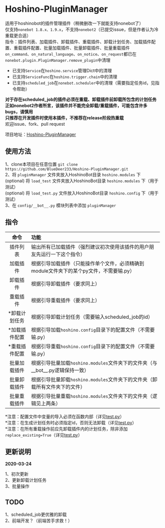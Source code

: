 # Hoshino-PluginManager

适用于hoshinobot的插件管理插件（稍微删改一下就能支持nonebot了）  
仅支持`nonebot 1.8.x、1.9.x`，不支持`nonebot2`（已提交issue，但是作者认为冷重载更合适）  
指令：插件列表、加载插件、卸载插件、重载插件、卸载计划任务、加载插件配置、重载插件配置、批量加载插件、批量卸载插件、批量重载插件  
`on_command`、`on_natural_language`、`on_notice`、`on_request`都已在`nonebot.plugin.PluginManager.remove_plugin`中清理

* 已支持`Service`在`hoshino.service`管理Dict中的清理  
* 已支持`ServiceFunc`在`hoshino.trigger.chain`中的清理  
* 已支持`scheduled_job`在`nonebot.scheduler`中的清理（需要指定任务id，见指令帮助）

**对于存在scheduled_job的插件必须在重载、卸载插件前卸载所包含的计划任务**  
**正如nonebot2作者所言，该插件并不能完全卸载/重载插件，可能包含许多bugs，请慎用**  
**只推荐在开发插件时使用本插件，不推荐在release阶段热重载**  
欢迎issue、fork、pull request

项目地址：[Hoshino-PluginManager](https://github.com/BlueDeer233/Hoshino-PluginManager)

## 使用方法

1、clone本项目在任意位置 `git clone https://github.com/BlueDeer233/Hoshino-PluginManager.git`  
2、将 `pluginManager` 文件夹放入HoshinoBot目录 `hoshino.modules` 下  
(optional) 将 `load_test` 文件夹放入HoshinoBot目录 `hoshino.modules` 下（用于测试）  
(optional) 将 `load_test.py` 文件放入HoshinoBot目录 `hoshino.config` 下（用于测试）  
3、在 `config/__bot__.py` 模块列表中添加 `pluginManager`

## 指令

|   命令    | 功能                                                   |
|:-------:|:-----------------------------------------------------|
|  插件列表   | 输出所有已加载插件（强烈建议初次使用该插件的用户朋友先运行一下这个指令）                 |
|  加载插件   | 根据引导加载插件（只能操作单个文件，必须精确到module文件夹下的某个py文件，不需要输.py）    |
|  卸载插件   | 根据引导卸载插件（要求同上）                                       |
|  重载插件   | 根据引导重载插件（要求同上）                                       |
| *卸载计划任务 | 根据引导卸载计划任务（需要输入scheduled_job的id）                     |
| *加载插件配置 | 根据引导加载`hoshino.config`目录下的配置文件（不需要输.py）              |
| *重载插件配置 | 根据引导重载`hoshino.config`目录下的配置文件（不需要输.py）              |
| 批量加载插件  | 根据引导批量加载`hoshino.modules`文件夹下的文件夹（与__bot__.py逻辑保持一致） |
| 批量卸载插件  | 根据引导批量卸载`hoshino.modules`文件夹下的文件夹（卸载所有文件夹下的文件）       |
| 批量重载插件  | 根据引导批量重载`hoshino.modules`文件夹下的文件夹（逻辑见上两条）            |

*注意：配置文件中变量的导入必须在函数内部（详见[test.py](load_test/test.py)）  
*注意：在生成计划任务时必须指定id，否则无法卸载（详见[test.py](load_test/test.py)）  
*注意：在所有重载操作前应先卸载插件内的计划任务，除非添加`replace_existing=True`（详见[test.py](load_test/test.py)）

## 更新说明

**2020-03-24**

1、初次更新  
2、更新卸载计划任务  
3、批量操作

## TODO

1、scheduled_job更优雅的卸载  
2、前端开发？（前端苦手求救！）
